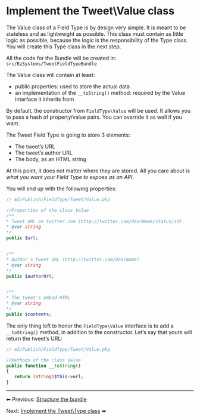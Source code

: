 # Implement the Tweet\\Value class

The Value class of a Field Type is by design very simple. It is meant to be stateless and as lightweight as possible. This class must contain as little logic as possible, because the logic is the responsibility of the Type class. You will create this Type class in the next step.

All the code for the Bundle will be created in: `src/EzSystems/TweetFieldTypeBundle`

The Value class will contain at least:

- public properties: used to store the actual data
- an implementation of the `__toString()` method: required by the Value interface it inherits from

By default, the constructor from `FieldType\Value` will be used. It allows you to pass a hash of property/value pairs. You can override it as well if you want.

The Tweet Field Type is going to store 3 elements:

- The tweet’s URL
- The tweet’s author URL
- The body, as an HTML string  

At this point, it does not matter where they are stored. All you care about is *what you want your Field Type to expose as an API*.

You will end up with the following properties:

``` php
// eZ/Publish/FieldType/Tweet/Value.php

//Properties of the class Value
/**
* Tweet URL on twitter.com (http://twitter.com/UserName/status/id).
* @var string
*/
public $url;


/**
* Author's tweet URL (http://twitter.com/UserName)
* @var string
*/
public $authorUrl;


/**
* The tweet's embed HTML
* @var string
*/
public $contents;
```

The only thing left to honor the `FieldType\Value` interface is to add a `__toString()` method, in addition to the constructor. Let’s say that yours will return the tweet’s URL:

``` php
// eZ/Publish/FieldType/Tweet/Value.php

//Methods of the class Value
public function __toString()
{
   return (string)$this->url;
}
```

------------------------------------------------------------------------

⬅ Previous: [Structure the bundle](structure_the_bundle.md)

Next: [Implement the Tweet\\Type class](implement_the_tweet_type_class.md) ➡
